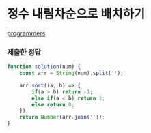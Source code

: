 # 정수 내림차순으로 배치하기

[programmers](https://programmers.co.kr/learn/courses/30/lessons/12933)

### 제출한 정답
```js
function solution(num) {
    const arr = String(num).split('');

    arr.sort((a, b) => {
        if(a > b) return -1;
        else if(a < b) return 1;
        else return 0;
    });
    return Number(arr.join(''));
}
```